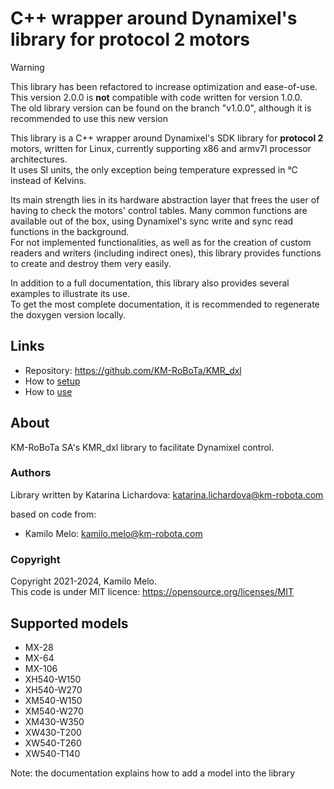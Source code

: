 # C++ wrapper around Dynamixel's library for protocol 2 motors

> [!warning]
> This library has been refactored to increase optimization and ease-of-use. <br /> 
> This version 2.0.0 is **not** compatible with code written for version 1.0.0. <br /> 
> The old library version can be found on the branch "v1.0.0", although it is recommended to use this new version

This library is a C++ wrapper around Dynamixel's SDK library for **protocol 2** motors, written for Linux, currently supporting x86 and armv7l processor architectures. <br /> 
It uses SI units, the only exception being temperature expressed in °C instead of Kelvins.

Its main strength lies in its hardware abstraction layer that frees the user of having to check the motors' control tables. Many common functions are available out of the box, using Dynamixel's sync write and sync read functions in the background. <br /> 
For not implemented functionalities, as well as for the creation of custom readers and writers (including indirect ones), this library provides functions to create and destroy them very easily.

In addition to a full documentation, this library also provides several examples to illustrate its use.<br /> 
To get the most complete documentation, it is recommended to regenerate the doxygen version locally.


## Links
- Repository: https://github.com/KM-RoBoTa/KMR_dxl
- How to [setup](docs/markdown_sources/setup.md)
- How to [use](docs/markdown_sources/use_git.md)

## About

KM-RoBoTa SA's KMR_dxl library to facilitate Dynamixel control.

### Authors
Library written by Katarina Lichardova: katarina.lichardova@km-robota.com

based on code from:
- Kamilo Melo: kamilo.melo@km-robota.com

### Copyright
Copyright 2021-2024, Kamilo Melo. <br /> 
This code is under MIT licence: https://opensource.org/licenses/MIT


## Supported models

- MX-28
- MX-64
- MX-106
- XH540-W150
- XH540-W270
- XM540-W150
- XM540-W270
- XM430-W350
- XW430-T200
- XW540-T260
- XW540-T140

Note: the documentation explains how to add a model into the library